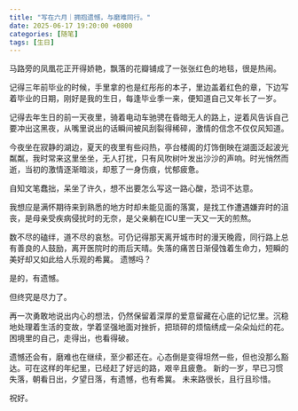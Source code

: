 ```yaml
---
title: "写在六月｜拥抱遗憾，与磨难同行。"
date: 2025-06-17 19:20:00 +0800
categories: [随笔]
tags: [生日]
---
```


马路旁的凤凰花正开得娇艳，飘落的花瓣铺成了一张张红色的地毯，很是热闹。


记得三年前毕业的时候，手里拿的也是红彤彤的本子，里边盖着红色的章，下边写着毕业的日期，刚好是我的生日，每逢毕业季一来，便知道自己又年长了一岁。


记得去年生日的前一天夜里，骑着电动车驰骋在昏暗无人的路上，逆着风告诉自己要冲出这黑夜，从嘴里说出的话瞬间被风刮裂得稀碎，激情的信念不仅仅风知道。


今夜坐在寂静的湖边，夏天的夜里有些闷热，亭台楼阁的灯饰倒映在湖面泛起波光粼粼，我时常来这里坐坐，无人打扰，只有风吹树叶发出沙沙的声响。时光悄然而逝，当初的激情逐渐暗淡，却惹了一身伤痕，忧郁疲惫。


自知文笔蠢拙，呆坐了许久，想不出要怎么写这一路心酸，恐词不达意。


我想应是满怀期待来到熟悉的地方时却未能见面的落寞，是找工作遭遇嫌弃时的沮丧，是母亲受疾病侵扰时的无奈，是父亲躺在ICU里一天又一天的煎熬。


数不尽的磕绊，道不尽的哀愁。可仍记得那天离开城市时的漫天晚霞，同行路上总有善良的人鼓励，离开医院时的雨后天晴。失落的痛苦日渐侵蚀着生命力，短瞬的美好却又如此给人乐观的希冀。
遗憾吗？


是的，有遗憾。


但终究是尽力了。


再一次勇敢地说出内心的想法，仍然保留着深厚的爱意留藏在心底的记忆里。沉稳地处理着生活的变故，学着坚强地面对挫折，把琐碎的烦恼绣成一朵朵灿烂的花。困境里的自己，走得出，也看得破。


遗憾还会有，磨难也在继续，至少都还在。心态倒是变得坦然一些，但也没那么豁达。可在这样的年纪里，已经赶了好远的路，艰辛且疲惫。
新的一岁，早已习惯失落，朝看日出，夕望日落，有遗憾，也有希冀。
未来路很长，且行且珍惜。


祝好。